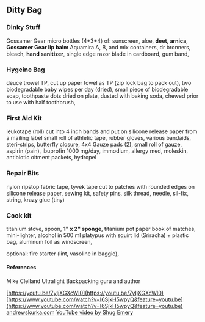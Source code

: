## Ditty Bag

### Dinky Stuff

Gossamer Gear micro bottles (4+3+4)  of:
sunscreen, aloe, **deet, arnica**, 
**Gossamer Gear lip balm**
Aquamira A, B, and mix containers,
dr bronners, bleach, **hand sanitizer**, 
single edge razor blade in cardboard, gum band,


### Hygeine Bag

deuce trowel
TP, cut up paper towel as TP (zip lock bag to pack out),
two biodegradable baby wipes per day (dried), 
small piece of biodegradable soap, 
toothpaste dots dried on plate, dusted with baking soda, chewed prior to use with half toothbrush,


### First Aid Kit

leukotape (roll) cut into 4 inch bands and put on silicone release paper from a mailing label
small roll of athletic tape,
rubber gloves,
various bandaids,
steri-strips, butterfly closure,
4x4 Gauze pads (2),
small roll of gauze,
aspirin (pain),
ibuprofin 1000 mg/day,
immodium,
allergy med,
moleskin,
antibiotic oitment packets,
hydropel


### Repair Bits

nylon ripstop fabric tape,
tyvek tape cut to patches with rounded edges on silicone release paper,
sewing kit, safety pins, silk thread, needle,
sil-fix, 
string,
krazy glue (tiny)


### Cook kit

titanium stove, spoon, **1" x 2" sponge**, titanium pot
paper book of matches,
mini-lighter,
alcohol in 500 ml platypus with squirt lid (Sriracha) + plastic bag,
aluminum foil as windscreen,

optional: fire starter (lint, vasoline in baggie),


#### References

Mike Clelland Ultralight Backpacking guru and author

[https://youtu.be/7yIjXGXcWI0](https://youtu.be/7yIjXGXcWI0)
[https://www.youtube.com/watch?v=I6SjkH5wpyQ&feature=youtu.be](https://www.youtube.com/watch?v=I6SjkH5wpyQ&feature=youtu.be)
[andrewskurka.com](andrewskurka.com)
[YouTube video by Shug Emery](https://youtu.be/jTG38sxvKTo)


